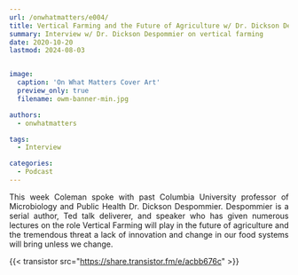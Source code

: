 ```yaml
---
url: /onwhatmatters/e004/
title: Vertical Farming and the Future of Agriculture w/ Dr. Dickson Despommier
summary: Interview w/ Dr. Dickson Despommier on vertical farming
date: 2020-10-20
lastmod: 2024-08-03


image:
  caption: 'On What Matters Cover Art'
  preview_only: true
  filename: owm-banner-min.jpg

authors:
  - onwhatmatters

tags:
  - Interview

categories: 
  - Podcast
---
```


<div style="text-align: justify">
This week Coleman spoke with past Columbia University professor of Microbiology and Public Health Dr. Dickson Despommier. Despommier is a serial author, Ted talk deliverer, and speaker who has given numerous lectures on the role Vertical Farming will play in the future of agriculture and the tremendous threat a lack of innovation and change in our food systems will bring unless we change.

{{< transistor src="https://share.transistor.fm/e/acbb676c" >}}
</div>